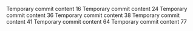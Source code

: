 Temporary commit content 16
Temporary commit content 24
Temporary commit content 36
Temporary commit content 38
Temporary commit content 41
Temporary commit content 64
Temporary commit content 77
